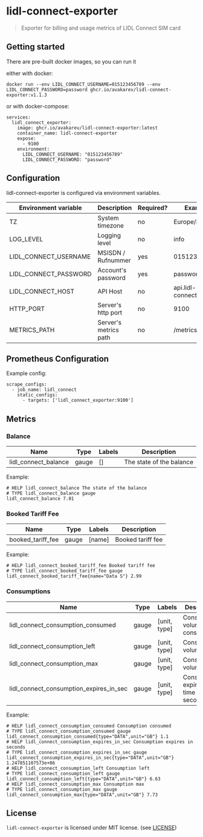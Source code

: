 # lidl-connect-exporter

> Exporter for billing and usage metrics of LIDL Connect SIM card

## Getting started

There are pre-built docker images, so you can run it

either with docker:

```
docker run --env LIDL_CONNECT_USERNAME=015123456789 --env LIDL_CONNECT_PASSWORD=password ghcr.io/avakarev/lidl-connect-exporter:v1.1.3
```

or with docker-compose:

```
services:
  lidl_connect_exporter:
    image: ghcr.io/avakarev/lidl-connect-exporter:latest
    container_name: lidl-connect-exporter
    expose:
      - 9100
    environment:
      LIDL_CONNECT_USERNAME: "015123456789"
      LIDL_CONNECT_PASSWORD: "password"
```

## Configuration

lidl-connect-exporter is configured via environment variables.

| Environment variable       | Description                | Required? | Example                    |
| -------------------------- | -------------------------- | --------- | -------------------------- |
| TZ                         | System timezone            | no        | Europe/Berlin              |
| LOG_LEVEL                  | Logging level              | no        | info                       |
| LIDL_CONNECT_USERNAME      | MSISDN / Rufnummer         | yes       | 015123456789               |
| LIDL_CONNECT_PASSWORD      | Account's password         | yes       | password                   |
| LIDL_CONNECT_HOST          | API Host                   | no        | api.lidl-connect.de        |
| HTTP_PORT                  | Server's http port         | no        | 9100                       |
| METRICS_PATH               | Server's metrics path      | no        | /metrics                   |

## Prometheus Configuration

Example config:

```
scrape_configs:
  - job_name: lidl_connect
    static_configs:
      - targets: ['lidl_connect_exporter:9100']
```

## Metrics

### Balance

| Name                              | Type             | Labels         | Description                 |
| --------------------------------- | ---------------- | -------------- | --------------------------- |
| lidl_connect_balance              | gauge            | []             | The state of the balance    |

Example:

```
# HELP lidl_connect_balance The state of the balance
# TYPE lidl_connect_balance gauge
lidl_connect_balance 7.01
```

### Booked Tariff Fee

| Name                              | Type             | Labels         | Description                 |
| --------------------------------- | ---------------- | -------------- | --------------------------- |
| booked_tariff_fee                 | gauge            | [name]         | Booked tariff fee           |

Example:

```
# HELP lidl_connect_booked_tariff_fee Booked tariff fee
# TYPE lidl_connect_booked_tariff_fee gauge
lidl_connect_booked_tariff_fee{name="Data S"} 2.99
```

### Consumptions

| Name                                    | Type             | Labels         | Description                            |
| --------------------------------------- | ---------------- | -------------- | -------------------------------------- |
| lidl_connect_consumption_consumed       | gauge            | [unit, type]   | Consumption volume consumed            |
| lidl_connect_consumption_left           | gauge            | [unit, type]   | Consumption volume left                |
| lidl_connect_consumption_max            | gauge            | [unit, type]   | Consumption volume max                 |
| lidl_connect_consumption_expires_in_sec | gauge            | [unit, type]   | Consumption expiration time in seconds |

Example:

```
# HELP lidl_connect_consumption_consumed Consumption consumed
# TYPE lidl_connect_consumption_consumed gauge
lidl_connect_consumption_consumed{type="DATA",unit="GB"} 1.1
# HELP lidl_connect_consumption_expires_in_sec Consumption expires in seconds
# TYPE lidl_connect_consumption_expires_in_sec gauge
lidl_connect_consumption_expires_in_sec{type="DATA",unit="GB"} 1.247851107573e+06
# HELP lidl_connect_consumption_left Consumption left
# TYPE lidl_connect_consumption_left gauge
lidl_connect_consumption_left{type="DATA",unit="GB"} 6.63
# HELP lidl_connect_consumption_max Consumption max
# TYPE lidl_connect_consumption_max gauge
lidl_connect_consumption_max{type="DATA",unit="GB"} 7.73
```


## License

`lidl-connect-exporter` is licensed under MIT license. (see [LICENSE](./LICENSE))
